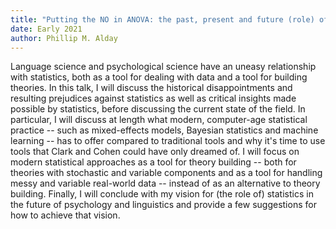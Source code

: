 ```yaml
---
title: "Putting the NO in ANOVA: the past, present and future (role) of statistics in linguistics and psychology"
date: Early 2021
author: Phillip M. Alday
---
```


Language science and psychological science have an uneasy relationship with statistics, both as a tool for dealing with data and a tool for building theories.
In this talk, I will discuss the historical disappointments and resulting prejudices against statistics as well as critical insights made possible by statistics, before discussing the current state of the field.
In particular, I will discuss at length what modern, computer-age statistical practice -- such as mixed-effects models, Bayesian statistics and machine learning -- has to offer compared to traditional tools and why it's time to use tools that Clark and Cohen could have only dreamed of.
I will focus on modern statistical approaches as a tool for theory building -- both for theories with stochastic and variable components and as a tool for handling messy and variable real-world data -- instead of as an alternative to theory building.
Finally, I will conclude with my vision for (the role of) statistics in the future of psychology and linguistics and provide a few suggestions for how to achieve that vision.
